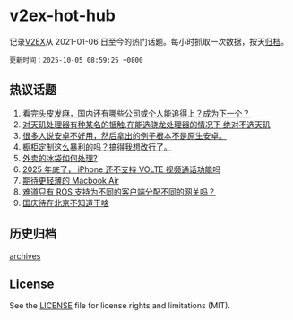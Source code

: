 # v2ex-hot-hub

 记录[V2EX](https://www.v2ex.com/)从 2021-01-06 日至今的热门话题。每小时抓取一次数据，按天[归档](archives)。

`更新时间：2025-10-05 08:59:25 +0800`

## 热议话题

1. [看完头皮发麻，国内还有哪些公司或个人能追得上？成为下一个？](https://www.v2ex.com/t/1163341)
1. [对天玑处理器有种某名的抵触,在能选骁龙处理器的情况下 绝对不选天玑](https://www.v2ex.com/t/1163309)
1. [很多人说安卓不好用，然后拿出的例子根本不是原生安卓。](https://www.v2ex.com/t/1163369)
1. [橱柜定制这么暴利的吗？搞得我想改行了。](https://www.v2ex.com/t/1163349)
1. [外卖的冰袋如何处理?](https://www.v2ex.com/t/1163362)
1. [2025 年底了， iPhone 还不支持 VOLTE 视频通话功能吗](https://www.v2ex.com/t/1163361)
1. [期待更轻薄的 Macbook Air](https://www.v2ex.com/t/1163357)
1. [难道只有 ROS 支持为不同的客户端分配不同的网关吗？](https://www.v2ex.com/t/1163342)
1. [国庆待在北京不知道干啥](https://www.v2ex.com/t/1163321)

## 历史归档

[archives](archives)

## License

See the [LICENSE](LICENSE) file for license rights and limitations (MIT).
